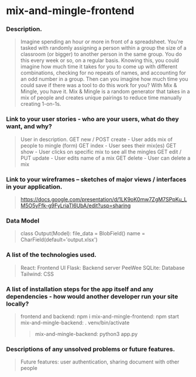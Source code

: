# mix-and-mingle-frontend

### Description.
> Imagine spending an hour or more in front of a spreadsheet. You're tasked with randomly assigning a person within a group the size of a classroom (or bigger) to another person in the same group. You do this every week or so, on a regular basis. Knowing this, you could imagine how much time it takes for you to come up with different combinations, checking for no repeats of names, and accounting for an odd number in a group. Then can you imagine how much time you could save if there was a tool to do this work for you? With Mix & Mingle, you have it. Mix & Mingle is a random generator that takes in a mix of people and creates unique pairings to reduce time manually creating 1-on-1s.

### Link to your user stories - who are your users, what do they want, and why?
> User in description.
> GET new / POST create - User adds mix of people to mingle (form)
> GET index - User sees their mix(es)
> GET show - User clicks on specific mix to see all the mingles
> GET edit / PUT update - User edits name of a mix
> GET delete - User can delete a mix

### Link to your wireframes – sketches of major views / interfaces in your application.
> https://docs.google.com/presentation/d/1LK9oK0mw7ZgM7SPpKu_LM5O5yFfk-g9FyLriaTl6UbA/edit?usp=sharing

### Data Model
> class Output(Model):
    file_data = BlobField()
    name = CharField(default='output.xlsx')

### A list of the technologies used.
> React: Frontend UI
> Flask: Backend server
> PeeWee SQLite: Database
> Tailwind: CSS

### A list of installation steps for the app itself and any dependencies - how would another developer run your site locally?
> frontend and backend: npm i
> mix-and-mingle-frontend: npm start
> mix-and-mingle-backend: . venv/bin/activate               
> > mix-and-mingle-backend: python3 app.py

### Descriptions of any unsolved problems or future features.
> Future features: user authentication, sharing document with other people

